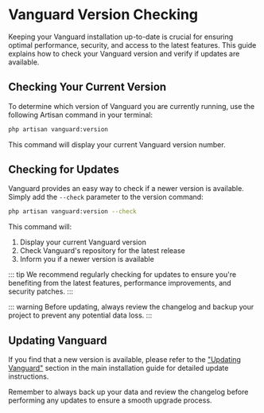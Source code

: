 # Vanguard Version Checking

Keeping your Vanguard installation up-to-date is crucial for ensuring optimal performance, security, and access to the latest features. This guide explains how to check your Vanguard version and verify if updates are available.

## Checking Your Current Version

To determine which version of Vanguard you are currently running, use the following Artisan command in your terminal:

```bash
php artisan vanguard:version
```

This command will display your current Vanguard version number.

## Checking for Updates

Vanguard provides an easy way to check if a newer version is available. Simply add the `--check` parameter to the version command:

```bash
php artisan vanguard:version --check
```

This command will:
1. Display your current Vanguard version
2. Check Vanguard's repository for the latest release
3. Inform you if a newer version is available

::: tip
We recommend regularly checking for updates to ensure you're benefiting from the latest features, performance improvements, and security patches.
:::

::: warning
Before updating, always review the changelog and backup your project to prevent any potential data loss.
:::

## Updating Vanguard

If you find that a new version is available, please refer to the ["Updating Vanguard"](https://docs.vanguardbackup.com/installation#updating-vanguard) section in the main installation guide for detailed update instructions.

Remember to always back up your data and review the changelog before performing any updates to ensure a smooth upgrade process.